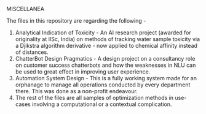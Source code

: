 
MISCELLANEA

The files in this repository are regarding the following - 

1. Analytical Indication of Toxicity - An AI research project (awarded for originality at IISc, India) on methods of tracking water sample toxicity via a Djikstra algorithm derivative - now applied to chemical affinity instead of distances. 
2. ChatterBot Design Pragmatics - A design project on a consultancy role on customer success chatterbots and how the weaknesses in NLU can be used to great effect in improving user experience. 
3. Automation System Design - This is a fully working system made for an orphanage to manage all operations conducted by every department there. This was done as a non-profit endeavour.
4. The rest of the files are all samples of optimization methods in use-cases involving a computational or a contextual complication. 
